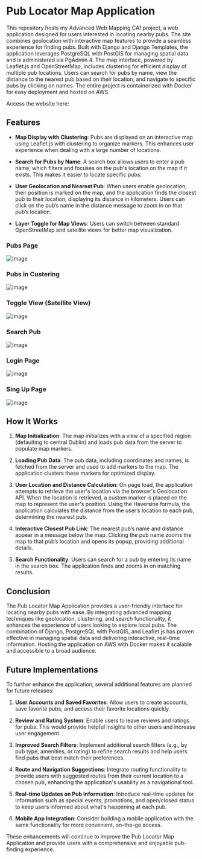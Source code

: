 # Pub Locator Map Application

This repository hosts my Advanced Web Mapping CA1 project, a web application designed for users interested in locating nearby pubs. The site combines geolocation with interactive map features to provide a seamless experience for finding pubs. Built with Django and Django Templates, the application leverages PostgreSQL with PostGIS for managing spatial data and is administered via PgAdmin 4. The map interface, powered by Leaflet.js and OpenStreetMap, includes clustering for efficient display of multiple pub locations. Users can search for pubs by name, view the distance to the nearest pub based on their location, and navigate to specific pubs by clicking on names. The entire project is containerized with Docker for easy deployment and hosted on AWS. 

Access the website here: 


## Features

- **Map Display with Clustering**: Pubs are displayed on an interactive map using Leaflet.js with clustering to organize markers. This enhances user experience when dealing with a large number of locations.

- **Search for Pubs by Name**: A search box allows users to enter a pub name, which filters and focuses on the pub's location on the map if it exists. This makes it easier to locate specific pubs.

- **User Geolocation and Nearest Pub**: When users enable geolocation, their position is marked on the map, and the application finds the closest pub to their location, displaying its distance in kilometers. Users can click on the pub’s name in the distance message to zoom in on that pub’s location.

- **Layer Toggle for Map Views**: Users can switch between standard OpenStreetMap and satellite views for better map visualization.

### Pubs Page
![image](https://github.com/user-attachments/assets/dd6deb57-17d1-42d3-bd2d-bc15abd1dfd7)

### Pubs in Custering
![image](https://github.com/user-attachments/assets/3e83bc4e-8d89-462a-a066-8350d36bf205)

### Toggle View (Satellite View)
![image](https://github.com/user-attachments/assets/12df2686-75a4-485b-a7be-af2a0e42a992)

### Search Pub
![image](https://github.com/user-attachments/assets/a2fdfad6-e0a1-4d32-beb3-27eb863ac04f)

### Login Page
![image](https://github.com/user-attachments/assets/857124e6-34a7-4348-bb2e-0f3d9df498f6)

### Sing Up Page
![image](https://github.com/user-attachments/assets/01c010c5-9700-4702-a51a-deb64000de6b)



## How It Works

1. **Map Initialization**: The map initializes with a view of a specified region (defaulting to central Dublin) and loads pub data from the server to populate map markers.
   
2. **Loading Pub Data**: The pub data, including coordinates and names, is fetched from the server and used to add markers to the map. The application clusters these markers for optimized display.
   
3. **User Location and Distance Calculation**: On page load, the application attempts to retrieve the user's location via the browser's Geolocation API. When the location is retrieved, a custom marker is placed on the map to represent the user's position. Using the Haversine formula, the application calculates the distance from the user’s location to each pub, determining the nearest pub.

4. **Interactive Closest Pub Link**: The nearest pub’s name and distance appear in a message below the map. Clicking the pub name zooms the map to that pub’s location and opens its popup, providing additional details.

5. **Search Functionality**: Users can search for a pub by entering its name in the search box. The application finds and zooms in on matching results.

## Conclusion

The Pub Locator Map Application provides a user-friendly interface for locating nearby pubs with ease. By integrating advanced mapping techniques like geolocation, clustering, and search functionality, it enhances the experience of users looking to explore local pubs. The combination of Django, PostgreSQL with PostGIS, and Leaflet.js has proven effective in managing spatial data and delivering interactive, real-time information. Hosting the application on AWS with Docker makes it scalable and accessible to a broad audience.

## Future Implementations

To further enhance the application, several additional features are planned for future releases:

1. **User Accounts and Saved Favorites**: Allow users to create accounts, save favorite pubs, and access their favorite locations quickly.
   
2. **Review and Rating System**: Enable users to leave reviews and ratings for pubs. This would provide helpful insights to other users and increase user engagement.

3. **Improved Search Filters**: Implement additional search filters (e.g., by pub type, amenities, or rating) to refine search results and help users find pubs that best match their preferences.

4. **Route and Navigation Suggestions**: Integrate routing functionality to provide users with suggested routes from their current location to a chosen pub, enhancing the application's usability as a navigational tool.

5. **Real-time Updates on Pub Information**: Introduce real-time updates for information such as special events, promotions, and open/closed status to keep users informed about what's happening at each pub.

6. **Mobile App Integration**: Consider building a mobile application with the same functionality for more convenient, on-the-go access.

These enhancements will continue to improve the Pub Locator Map Application and provide users with a comprehensive and enjoyable pub-finding experience.

